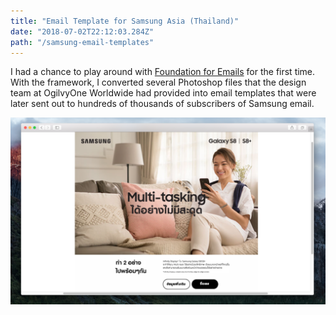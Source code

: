 ```yaml
---
title: "Email Template for Samsung Asia (Thailand)"
date: "2018-07-02T22:12:03.284Z"
path: "/samsung-email-templates"
---
```


I had a chance to play around with [Foundation for Emails](https://foundation.zurb.com/emails/email-templates.html) for the first time. With the framework, I converted several Photoshop files that the design team at OgilvyOne Worldwide had provided into email templates that were later sent out to hundreds of thousands of subscribers of Samsung email.

![Samsung email](ui-samsung-email.png)
